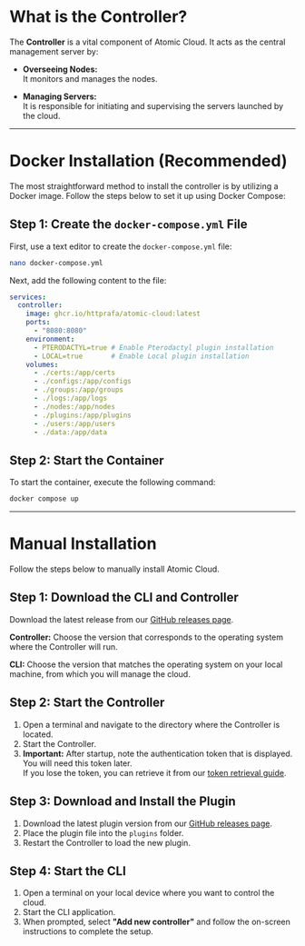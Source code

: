 # What is the Controller?

The **Controller** is a vital component of Atomic Cloud. It acts as the central management server by:

- **Overseeing Nodes:**  
  It monitors and manages the nodes.

- **Managing Servers:**  
  It is responsible for initiating and supervising the servers launched by the cloud.

---

# Docker Installation (Recommended)

The most straightforward method to install the controller is by utilizing a Docker image. Follow the steps below to set it up using Docker Compose:

## Step 1: Create the `docker-compose.yml` File
First, use a text editor to create the `docker-compose.yml` file:
```bash
nano docker-compose.yml
```
Next, add the following content to the file:
```yaml
services:
  controller:
    image: ghcr.io/httprafa/atomic-cloud:latest
    ports:
      - "8080:8080"
    environment:
      - PTERODACTYL=true # Enable Pterodactyl plugin installation
      - LOCAL=true       # Enable Local plugin installation
    volumes:
      - ./certs:/app/certs
      - ./configs:/app/configs
      - ./groups:/app/groups
      - ./logs:/app/logs
      - ./nodes:/app/nodes
      - ./plugins:/app/plugins
      - ./users:/app/users
      - ./data:/app/data
```

## Step 2: Start the Container
To start the container, execute the following command:
```bash
docker compose up
```

---

# Manual Installation

Follow the steps below to manually install Atomic Cloud.

## Step 1: Download the CLI and Controller

 Download the latest release from our [GitHub releases page](https://github.com/HttpRafa/atomic-cloud/releases).

 **Controller:** Choose the version that corresponds to the operating system where the Controller will run.

 **CLI:** Choose the version that matches the operating system on your local machine, from which you will manage the cloud.

## Step 2: Start the Controller

1. Open a terminal and navigate to the directory where the Controller is located.
2. Start the Controller.
3. **Important:** After startup, note the authentication token that is displayed. You will need this token later.  
   If you lose the token, you can retrieve it from our [token retrieval guide](../usage/controller/retrieve_token.md).

## Step 3: Download and Install the Plugin

1. Download the latest plugin version from our [GitHub releases page](https://github.com/HttpRafa/atomic-cloud/releases).
2. Place the plugin file into the `plugins` folder.
3. Restart the Controller to load the new plugin.

## Step 4: Start the CLI

1. Open a terminal on your local device where you want to control the cloud.
2. Start the CLI application.
3. When prompted, select **"Add new controller"** and follow the on-screen instructions to complete the setup.